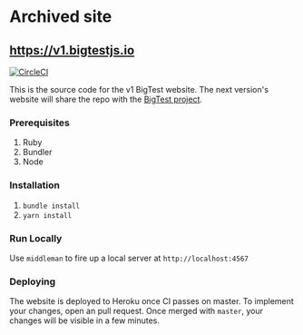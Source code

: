 # Archived site
## https://v1.bigtestjs.io
[![CircleCI](https://circleci.com/gh/bigtestjs/bigtestjs.io.svg?style=svg)](https://circleci.com/gh/bigtestjs/bigtestjs.io)

This is the source code for the v1 BigTest website. The next version's website will share the repo with the [BigTest project](https://github.com/thefrontside/bigtest). 

### Prerequisites

1. Ruby
2. Bundler
3. Node

### Installation

1. `bundle install`
2. `yarn install`

### Run Locally

Use `middleman` to fire up a local server at `http://localhost:4567`

### Deploying

The website is deployed to Heroku once CI passes on master. To 
implement your changes, open an pull request. Once merged with
`master`, your changes will be visible in a few minutes.
